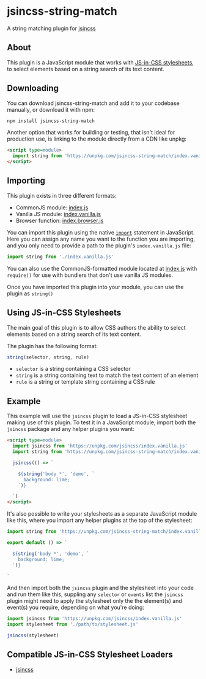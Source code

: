 # jsincss-string-match

A string matching plugin for [jsincss](https://github.com/tomhodgins/jsincss)

## About

This plugin is a JavaScript module that works with [JS-in-CSS stylesheets](https://responsive.style/theory/what-is-a-jic-stylesheet.html), to select elements based on a string search of its text content.

## Downloading

You can download jsincss-string-match and add it to your codebase manually, or download it with npm:

```bash
npm install jsincss-string-match
```

Another option that works for building or testing, that isn't ideal for production use, is linking to the module directly from a CDN like unpkg:

```html
<script type=module>
  import string from 'https://unpkg.com/jsincss-string-match/index.vanilla.js'
</script>
```

## Importing

This plugin exists in three different formats:

- CommonJS module: [index.js](index.js)
- Vanilla JS module: [index.vanilla.js](index.vanilla.js)
- Browser function: [index.browser.js](index.browser.js)

You can import this plugin using the native [`import`](https://developer.mozilla.org/en-US/docs/Web/JavaScript/Reference/Statements/import) statement in JavaScript. Here you can assign any name you want to the function you are importing, and you only need to provide a path to the plugin's `index.vanilla.js` file:

```js
import string from './index.vanilla.js'
```

You can also use the CommonJS-formatted module located at [index.js](index.js) with `require()` for use with bundlers that don't use vanilla JS modules.

Once you have imported this plugin into your module, you can use the plugin as `string()`

## Using JS-in-CSS Stylesheets

The main goal of this plugin is to allow CSS authors the ability to select elements based on a string search of its text content.

The plugin has the following format:

```js
string(selector, string, rule)
```

- `selector` is a string containing a CSS selector
- `string` is a string containing text to match the text content of an element
- `rule` is a string or template string containing a CSS rule

## Example

This example will use the `jsincss` plugin to load a JS-in-CSS stylesheet making use of this plugin. To test it in a JavaScript module, import both the `jsincss` package and any helper plugins you want:

```html
<script type=module>
  import jsincss from 'https://unpkg.com/jsincss/index.vanilla.js'
  import string from 'https://unpkg.com/jsincss-string-match/index.vanilla.js'

  jsincss(() => `

    ${string('body *', 'demo', `
      background: lime;
    `)}

  `)
</script>
```

It's also possible to write your stylesheets as a separate JavaScript module like this, where you import any helper plugins at the top of the stylesheet:

```js
import string from 'https://unpkg.com/jsincss-string-match/index.vanilla.js'

export default () => `

  ${string('body *', 'demo', `
    background: lime;
  `)}

`
```

And then import both the `jsincss` plugin and the stylesheet into your code and run them like this, suppling any `selector` or `events` list the `jsincss` plugin might need to apply the stylesheet only the the element(s) and event(s) you require, depending on what you're doing:

```js
import jsincss from 'https://unpkg.com/jsincss/index.vanilla.js'
import stylesheet from './path/to/stylesheet.js'

jsincss(stylesheet)
```

## Compatible JS-in-CSS Stylesheet Loaders

- [jsincss](https://github.com/tomhodgins/jsincss)